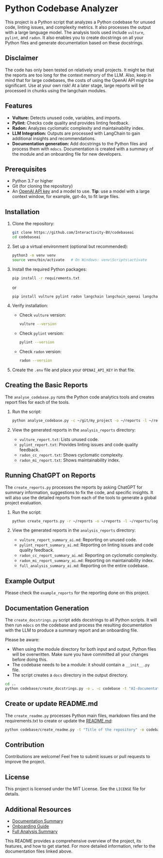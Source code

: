 # Python Codebase Analyzer

This project is a Python script that analyzes a Python codebase for unused code, linting issues, and complexity metrics. It also processes the output with a large language model. The analysis tools used include `vulture`, `pylint`, and `radon`. It also enables you to create docstrings on all your Python files and generate documentation based on these docstrings.

## Disclaimer

The code has only been tested on relatively small projects. It might be that the reports are too long for the context memory of the LLM. Also, keep in mind that for large codebases, the costs of using the OpenAI API might be significant. Use at your own risk! At a later stage, large reports will be processed in chunks using the langchain modules.

## Features

- **Vulture:** Detects unused code, variables, and imports.
- **Pylint:** Checks code quality and provides linting feedback.
- **Radon:** Analyzes cyclomatic complexity and maintainability index.
- **LLM Integration:** Outputs are processed with LangChain to gain additional insights and recommendations.
- **Documentation generation:** Add docstrings to the Python files and process them with `mdocs`. Documentation is created with a summary of the module and an onboarding file for new developers.

## Prerequisites

- Python 3.7 or higher
- Git (for cloning the repository)
- An [OpenAI API key](https://www.openai.com) and a model to use. **Tip**: use a model with a large context window, for example, gpt-4o, to fit large files.

## Installation

1. Clone the repository:
   ```bash
   git clone https://github.com/Interactivity-BV/codebaseai
   cd codebaseai
   ```

2. Set up a virtual environment (optional but recommended):
   ```bash
   python3 -m venv venv
   source venv/bin/activate   # On Windows: venv\Scripts\activate
   ```

3. Install the required Python packages:
   ```bash
   pip install -r requirements.txt
   ```

   or

   ```bash
   pip install vulture pylint radon langchain langchain_openai langchain_core mdocs python-dotenv
   ```

4. Verify installation:
   - Check `vulture` version:
     ```bash
     vulture --version
     ```
   - Check `pylint` version:
     ```bash
     pylint --version
     ```
   - Check `radon` version:
     ```bash
     radon --version
     ```

5. Create the `.env` file and place your `OPENAI_API_KEY` in that file.

## Creating the Basic Reports

The `analyse_codebase.py` runs the Python code analytics tools and creates report files for each of the tools.

1. Run the script:
   ```bash
   python analyse_codebase.py -c ~/git/my_project -o ~/reports -l ~/reports/log.txt
   ```

2. View the generated reports in the `analysis_reports` directory:
   - `vulture_report.txt`: Lists unused code.
   - `pylint_report.txt`: Provides linting issues and code quality feedback.
   - `radon_cc_report.txt`: Shows cyclomatic complexity.
   - `radon_mi_report.txt`: Shows maintainability index.

## Running ChatGPT on Reports

The `create_reports.py` processes the reports by asking ChatGPT for summary information, suggestions to fix the code, and specific insights. It will also use the detailed reports from each of the tools to generate a global project evaluation.

1. Run the script:
   ```bash
   python create_reports.py -r ~/reports -o ~/reports -l ~/reports/log.txt
   ```

2. View the generated reports in the `analysis_reports` directory:
   - `vulture_report_summary_ai.md`: Reporting on unused code.
   - `pylint_report_summary_ai.md`: Reporting on linting issues and code quality feedback.
   - `radon_cc_report_summary_ai.md`: Reporting on cyclomatic complexity.
   - `radon_mi_report_summary_ai.md`: Reporting on maintainability index.
   - `full_analysis_summary_ai.md`: Reporting on the entire codebase.

## Example Output

Please check the `example_reports` for the reporting done on this project.

## Documentation Generation

The `create_docstrings.py` script adds docstrings to all Python scripts. It will then run `mdocs` on the codebase and process the resulting documentation with the LLM to produce a summary report and an onboarding file.

Please be aware:
  - When using the module directory for both input and output, Python files will be overwritten. Make sure you have committed all your changes before doing this.
  - The codebase needs to be a module: it should contain a `__init__.py` file.
  - The script creates a `docs` directory in the output directory.

```bash
cd ..
python codebase/create_docstrings.py -o . -c codebase -t "AI-documentation support" -D "Module to analyse Python repositories using standard tools and AI" -u "https://github.com/Interactivity-BV/codebaseai" -d "Interactivity" -e "info@interactivity.nl"
```

## Create or update README.md

The `create_readme.py` processes Python main files, markdown files and the requirements.txt to create or update the [README.md](README.md):

```bash
python codebase/create_readme.py -t "Title of the repository" -o codebase/README.md -c codebase
```


## Contribution

Contributions are welcome! Feel free to submit issues or pull requests to improve the project.

## License

This project is licensed under the MIT License. See the `LICENSE` file for details.

## Additional Resources

- [Documentation Summary](documentation_summary_ai.md)
- [Onboarding Guide](documentation_onboarding_ai.md)
- [Full Analysis Summary](full_analysis_summary_ai.md)

This README provides a comprehensive overview of the project, its features, and how to get started. For more detailed information, refer to the documentation files linked above.
